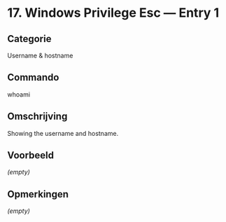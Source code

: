 # 17. Windows Privilege Esc — Entry 1

## Categorie

Username & hostname

## Commando

whoami

## Omschrijving

Showing the username and hostname.

## Voorbeeld

_(empty)_

## Opmerkingen

_(empty)_

